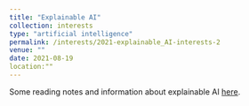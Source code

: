 ```yaml
---
title: "Explainable AI"
collection: interests
type: "artificial intelligence"
permalink: /interests/2021-explainable_AI-interests-2
venue: ""
date: 2021-08-19
location:""
---
```


Some reading notes and information about explainable AI <a href="https://mzufferey.github.io/explainable_AI/">here</a>.
